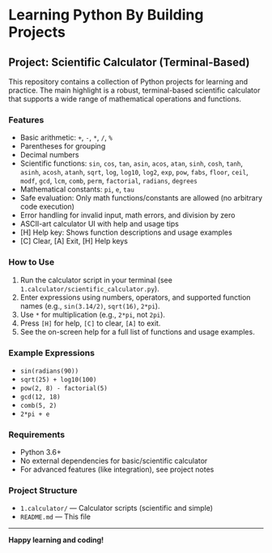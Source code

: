 # Learning Python By Building Projects

## Project: Scientific Calculator (Terminal-Based)

This repository contains a collection of Python projects for learning and practice. The main highlight is a robust, terminal-based scientific calculator that supports a wide range of mathematical operations and functions.

### Features

- Basic arithmetic: `+`, `-`, `*`, `/`, `%`
- Parentheses for grouping
- Decimal numbers
- Scientific functions: `sin`, `cos`, `tan`, `asin`, `acos`, `atan`, `sinh`, `cosh`, `tanh`, `asinh`, `acosh`, `atanh`, `sqrt`, `log`, `log10`, `log2`, `exp`, `pow`, `fabs`, `floor`, `ceil`, `modf`, `gcd`, `lcm`, `comb`, `perm`, `factorial`, `radians`, `degrees`
- Mathematical constants: `pi`, `e`, `tau`
- Safe evaluation: Only math functions/constants are allowed (no arbitrary code execution)
- Error handling for invalid input, math errors, and division by zero
- ASCII-art calculator UI with help and usage tips
- [H] Help key: Shows function descriptions and usage examples
- [C] Clear, [A] Exit, [H] Help keys

### How to Use

1. Run the calculator script in your terminal (see `1.calculator/scientific_calculator.py`).
2. Enter expressions using numbers, operators, and supported function names (e.g., `sin(3.14/2)`, `sqrt(16)`, `2*pi`).
3. Use `*` for multiplication (e.g., `2*pi`, not `2pi`).
4. Press `[H]` for help, `[C]` to clear, `[A]` to exit.
5. See the on-screen help for a full list of functions and usage examples.

### Example Expressions

- `sin(radians(90))`
- `sqrt(25) + log10(100)`
- `pow(2, 8) - factorial(5)`
- `gcd(12, 18)`
- `comb(5, 2)`
- `2*pi + e`

### Requirements

- Python 3.6+
- No external dependencies for basic/scientific calculator
- For advanced features (like integration), see project notes

### Project Structure

- `1.calculator/` — Calculator scripts (scientific and simple)
- `README.md` — This file

---

**Happy learning and coding!**
